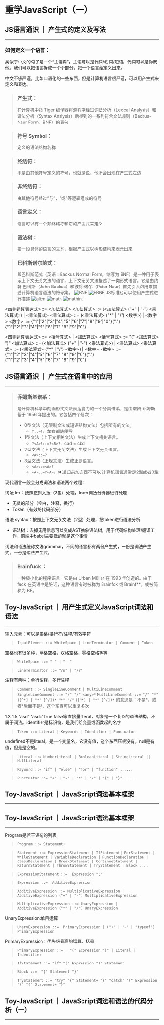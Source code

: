 # 重学JavaScript（一）

## JS语言通识 ｜ 产生式的定义及写法
___


### 如何定义一个语言：

类似于中文的句子是一个“主谓宾”，主语可以是代词/名词/短语，代词可以是你我他。我们可以把语言拆成一个个部分，把一个语言给定义出来。

中文不够严谨，比如口语化的一些东西，但是计算机语言很严谨，可以用产生式来定义和表达。


> ### 产生式： 
> 在计算机中指 Tiger 编译器将源程序经过词法分析（Lexical Analysis）和语法分析（Syntax Analysis）后得到的一系列符合文法规则（Backus-Naur Form，BNF）的语句

> ### 符号 Symbol： 
> 定义的语法结构名称

> ### 终结符： 
> 不是由其他符号定义的符号，也就是说，他不会出现在产生式左边

> ### 非终结符： 
> 由其他符号经过“与”，“或”等逻辑组成的符号

> ### 语言定义：
> 语言可以有一个非终结符和它的产生式来定义

> ### 语法树： 
> 把一段具体的语言的文本，根据产生式以树形结构来表示出来

> ### 巴科斯诺尔范式： 
> 即巴科斯范式（英语：Backus Normal Form，缩写为 BNF）是一种用于表示上下文无关文法的语言，上下文无关文法描述了一类形式语言。它是由约翰·巴科斯（John Backus）和彼得·诺尔（Peter Naur）首先引入的用来描述计算机语言语法的符号集。
> ![BNF](images/bnf.png)
> ![EBNF](images/ebnf.png)
> JS标准也可以使用产生式进行描述
> ![alien](images/alien.png)
> ![math](images/math.png)
> ![mathint](images/mathint.png)

<四则运算表达式> ::= <加法算式>
<加法算式> ::= (<加法算式> ("+" | "-") <乘法算式>) | <乘法算式>
<乘法算式> ::= (<乘法算式> ("*" | "/") <数字>) | <数字>
<数字> ::= {"1"|"2"|"3"|"4"|"5"|"6"|"7"|"8"|"9"|"0"}("."){"1"|"2"|"3"|"4"|"5"|"6"|"7"|"8"|"9"|"0"}

<四则运算表达式> ::= <括号算式> | <加法算式>
<括号算式> ::= "(" <加法算式> ")"
<加法算式> ::= (<加法算式> ("+" | "-") <乘法算式>) | <乘法算式>
<乘法算式> ::= (<乘法算式> ("*" | "/") <数字>) | <数字>
<数字> ::= {"1"|"2"|"3"|"4"|"5"|"6"|"7"|"8"|"9"|"0"}("."){"1"|"2"|"3"|"4"|"5"|"6"|"7"|"8"|"9"|"0"}
## JS语言通识 ｜ 产生式在语言中的应用
___

> ### 乔姆斯基谱系：
> 是计算机科学中刻画形式文法表达能力的一个分类谱系，是由诺姆·乔姆斯基于 1956 年提出的。它包括四个层次：
> - 0型文法（无限制文法或短语结构文法）包括所有的文法。
>    - `?::=?`，左右都随便写
> - 1型文法（上下文相关文法）生成上下文相关语言。
>    - `?<A>?::=?<B>?`，cad = cbd
> - 2型文法（上下文无关文法）生成上下文无关语言。
>    - `<A>::=?`
> - 3型文法（正规文法）生成正则语言。
>    - `<A>::=<A>?`
>    - `<A>::=?<A>`，❌ 递归前加东西不可以
> 计算机语言通常是2型或者3型

现代语言一般会分成词法和语法两个过程：

词法 lex：按照正则文法（3型）处理，lexer词法分析器进行处理
- 无效的部分（空白，注释，换行）
- Token（有效的代码部分）

语法 syntax：按照上下文无关文法（2型）处理，把token进行语法分析
- 语法树：去掉无用信息可以变成AST抽象语法树，用于代码结构处理/翻译工作，前端中babel主要做的就是这个事情

词法和语法统称文法grammar，不同的语言都有两份产生式，一份是词法产生式，一份是语法产生式。

> ###  Brainfuck ：
> 一种极小化的程序语言，它是由 Urban Müller 在 1993 年创造的。由于 fuck 在英语中是脏话，这种语言有时被称为 Brainfck 或 Brainf**，或被简称为 BF。


## Toy-JavaScript ｜ 用产生式定义JavaScript词法和语法
___

输入元素：可以是空格/换行符/注释/有效字符
> `InputElement ::= WhiteSpace | LineTerminator | Comment | Token`

空格也有很多种，单格空格，双格空格，零格空格等等
> `WhiteSpace ::= " " | "  "`

> `LineTerminator ::= "/n" | "/r"`

注释有两种：单行注释，多行注释
> `Comment ::= SingleLineComment | MultiLineComment`
> `SingleLineComment ::= "/" "/" <any>*`
> `MultiLineComment ::= "/" "*" ([^*] | "*" [^/])* "*" "/"` 
> `([^*] | "*" [^/])*` 的意思是：不是*，或者*后面不是/，这个东西可以重复多次
    

1.3 1.5 "asd" 'asda' true false等直接量literal，对象是一个复杂的语法结构，不属于词法。identifier是标识符，是我们给变量或函数起的名字
> `Token ::= Literal | Keywords | Identifier | Punctuator`

undefined不是literal，是一个变量名，它没有值，这个东西压根没有。null是有值，但是是空的。
> `Literal ::= NumberLiteral | BooleanLiteral | StringLiteral || NullLiteral`

> `Keyword ::= "if" | "else" | "for" | "function" ......`

> `Punctuator ::= "+" | "-" | "*" | "/" | "{" | "}" ......`


## Toy-JavaScript ｜ JavaScript词法基本框架
___


## Toy-JavaScript ｜ JavaScript语法基本框架
___
Program是若干语句的列表
> `Program ::= Statement+ `

> `Statement ::= ExpressionStatement | IfStatement| ForStatement | WhileStatement | VariableDeclaration | FunctionDeclaration | ClassDeclaration | BreakStatement | ContinueStatement | ReturnStatement | ThrowStatement | TryStatement | Block ....`

> `ExpressionStatement ::=  Expression ";"`

> `Expression ::=  AdditiveExpression`

> `AdditiveExpression ::= MultiplicativeExpression | AdditiveExpression ("+" | "-") MultiplicativeExpression`

> `MultiplicativeExpression ::= UnaryExpression | AdditiveExpression ("*" | "/") UnaryExpression`

UnaryExpression:单目运算
> `UnaryExpression ::=  PrimaryExpression | ("+" | "-" | "typeof") PrimaryExpression`

PrimaryExpression：优先级最高的运算，括号
> `PrimaryExpression ::=   "(" Expression ")" | Literal | Indentifier`

> `IfStatement ::= "if" "(" Expression ")" Statement`

> `Block ::=  "{" Statement "}"`

> `TryStatement ::= "try" "{" Statement+ "}" "catch" "(" Expression ")" "{" Statement+ "}"`

## Toy-JavaScript ｜ JavaScript词法和语法的代码分析（一）
___